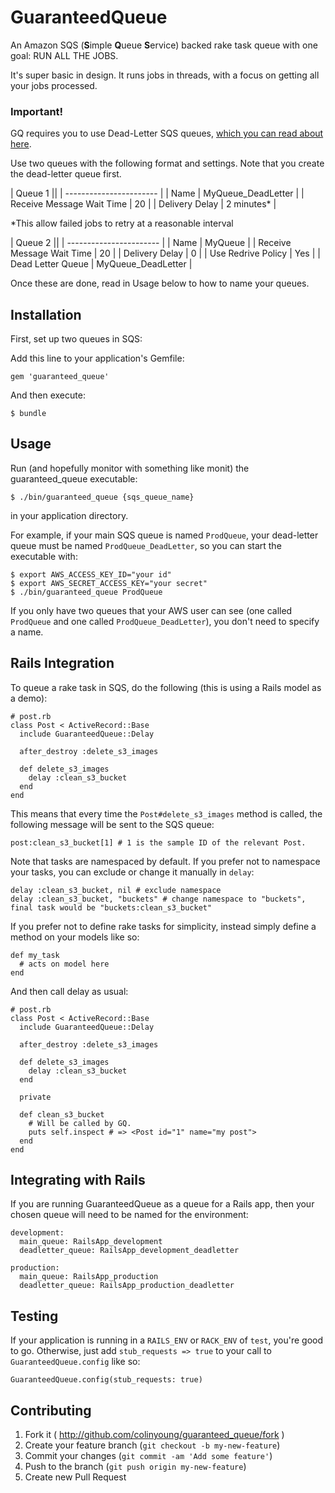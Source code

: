 # GuaranteedQueue

An Amazon SQS (<b>S</b>imple <b>Q</b>ueue <b>S</b>ervice) backed rake task queue with one goal: RUN ALL THE JOBS.

It's super basic in design. It runs jobs in threads, with a focus on getting all your jobs processed.

### Important!

GQ requires you to use Dead-Letter SQS queues, [which you can read about here](http://docs.aws.amazon.com/AWSSimpleQueueService/latest/SQSDeveloperGuide/SQSDeadLetterQueue.html).

Use two queues with the following format and settings. Note that you create the dead-letter queue first.

| Queue 1 ||
| ----------------------- |
| Name | MyQueue_DeadLetter |
| Receive Message Wait Time | 20 |
| Delivery Delay | 2 minutes* |

*This allow failed jobs to retry at a reasonable interval

| Queue 2 ||
| ----------------------- |
| Name | MyQueue |
| Receive Message Wait Time | 20 |
| Delivery Delay | 0 |
| Use Redrive Policy | Yes |
| Dead Letter Queue | MyQueue_DeadLetter |

Once these are done, read in Usage below to how to name your queues.

## Installation

First, set up two queues in SQS:

Add this line to your application's Gemfile:

    gem 'guaranteed_queue'

And then execute:

    $ bundle

## Usage

Run (and hopefully monitor with something like monit) the guaranteed_queue executable:

    $ ./bin/guaranteed_queue {sqs_queue_name}

in your application directory.

For example, if your main SQS queue is named `ProdQueue`, your dead-letter queue
must be named `ProdQueue_DeadLetter`, so you can start the executable with:

    $ export AWS_ACCESS_KEY_ID="your id"
    $ export AWS_SECRET_ACCESS_KEY="your secret"
    $ ./bin/guaranteed_queue ProdQueue

If you only have two queues that your AWS user can see (one called `ProdQueue` and one called `ProdQueue_DeadLetter`), you don't need to specify a name.

## Rails Integration

To queue a rake task in SQS, do the following (this is using a Rails model as a demo):

    # post.rb
    class Post < ActiveRecord::Base
      include GuaranteedQueue::Delay

      after_destroy :delete_s3_images

      def delete_s3_images
        delay :clean_s3_bucket
      end
    end

This means that every time the `Post#delete_s3_images` method is called, the following message will be sent to the SQS queue:

    post:clean_s3_bucket[1] # 1 is the sample ID of the relevant Post.

Note that tasks are namespaced by default. If you prefer not to namespace your tasks, you can exclude or change it manually in `delay`:

    delay :clean_s3_bucket, nil # exclude namespace
    delay :clean_s3_bucket, "buckets" # change namespace to "buckets", final task would be "buckets:clean_s3_bucket"

If you prefer not to define rake tasks for simplicity, instead simply define a method on your models like so:

    def my_task
      # acts on model here
    end

And then call delay as usual:

    # post.rb
    class Post < ActiveRecord::Base
      include GuaranteedQueue::Delay

      after_destroy :delete_s3_images

      def delete_s3_images
        delay :clean_s3_bucket
      end

      private

      def clean_s3_bucket
        # Will be called by GQ.
        puts self.inspect # => <Post id="1" name="my post">
      end
    end

## Integrating with Rails

If you are running GuaranteedQueue as a queue for a Rails app, then your chosen queue will need to be named for the environment:

    development:
      main_queue: RailsApp_development
      deadletter_queue: RailsApp_development_deadletter

    production:
      main_queue: RailsApp_production
      deadletter_queue: RailsApp_production_deadletter

## Testing

If your application is running in a `RAILS_ENV` or `RACK_ENV` of `test`, you're good to go. Otherwise, just add `stub_requests => true` to your call to `GuaranteedQueue.config` like so:

    GuaranteedQueue.config(stub_requests: true)

## Contributing

1. Fork it ( http://github.com/colinyoung/guaranteed_queue/fork )
2. Create your feature branch (`git checkout -b my-new-feature`)
3. Commit your changes (`git commit -am 'Add some feature'`)
4. Push to the branch (`git push origin my-new-feature`)
5. Create new Pull Request

